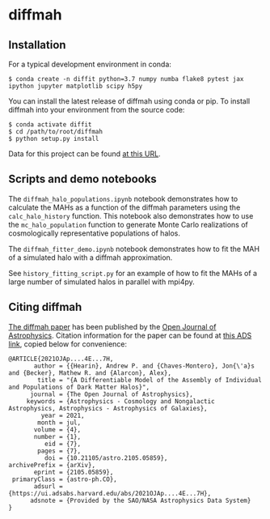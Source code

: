 # diffmah

## Installation
For a typical development environment in conda:

```
$ conda create -n diffit python=3.7 numpy numba flake8 pytest jax ipython jupyter matplotlib scipy h5py
```

You can install the latest release of diffmah using conda or pip. To install diffmah into your environment from the source code:
```
$ conda activate diffit
$ cd /path/to/root/diffmah
$ python setup.py install
```

Data for this project can be found [at this URL](https://portal.nersc.gov/project/hacc/aphearin/diffmah_data/).

## Scripts and demo notebooks
The `diffmah_halo_populations.ipynb` notebook demonstrates how to calculate the MAHs as a function of the diffmah parameters using the `calc_halo_history` function. This notebook also demonstrates how to use the `mc_halo_population` function to generate Monte Carlo realizations of cosmologically representative populations of halos.

The `diffmah_fitter_demo.ipynb` notebook demonstrates how to fit the MAH of a simulated halo with a diffmah approximation.

See `history_fitting_script.py` for an example of how to fit the MAHs of a large number of simulated halos in parallel with mpi4py.

## Citing diffmah
[The diffmah paper](https://astro.theoj.org/article/26991-a-differentiable-model-of-the-assembly-of-individual-and-populations-of-dark-matter-halos) has been published by the [Open Journal of Astrophysics](https://astro.theoj.org/). Citation information for the paper can be found at [this ADS link](https://ui.adsabs.harvard.edu/abs/2021OJAp....4E...7H/abstract), copied below for convenience:

```
@ARTICLE{2021OJAp....4E...7H,
       author = {{Hearin}, Andrew P. and {Chaves-Montero}, Jon{\'a}s and {Becker}, Mathew R. and {Alarcon}, Alex},
        title = "{A Differentiable Model of the Assembly of Individual and Populations of Dark Matter Halos}",
      journal = {The Open Journal of Astrophysics},
     keywords = {Astrophysics - Cosmology and Nongalactic Astrophysics, Astrophysics - Astrophysics of Galaxies},
         year = 2021,
        month = jul,
       volume = {4},
       number = {1},
          eid = {7},
        pages = {7},
          doi = {10.21105/astro.2105.05859},
archivePrefix = {arXiv},
       eprint = {2105.05859},
 primaryClass = {astro-ph.CO},
       adsurl = {https://ui.adsabs.harvard.edu/abs/2021OJAp....4E...7H},
      adsnote = {Provided by the SAO/NASA Astrophysics Data System}
}
```
